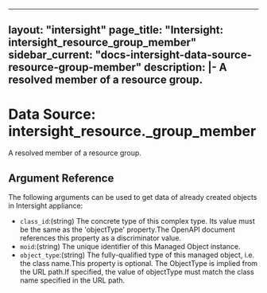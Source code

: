 
---
layout: "intersight"
page_title: "Intersight: intersight_resource_group_member"
sidebar_current: "docs-intersight-data-source-resource-group-member"
description: |-
A resolved member of a resource group.
---

# Data Source: intersight_resource._group_member
A resolved member of a resource group.
## Argument Reference
The following arguments can be used to get data of already created objects in Intersight appliance:
* `class_id`:(string) The concrete type of this complex type. Its value must be the same as the 'objectType' property.The OpenAPI document references this property as a discriminator value. 
* `moid`:(string) The unique identifier of this Managed Object instance. 
* `object_type`:(string) The fully-qualified type of this managed object, i.e. the class name.This property is optional. The ObjectType is implied from the URL path.If specified, the value of objectType must match the class name specified in the URL path. 
